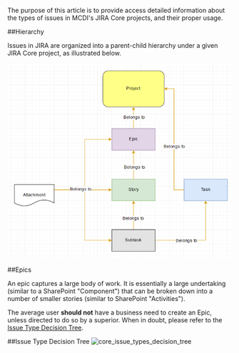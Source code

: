 The purpose of this article is to provide access detailed information about the types of issues in MCDI's JIRA Core projects, and their proper usage.

##Hierarchy

Issues in JIRA are organized into a parent-child hierarchy under a given JIRA Core project, as illustrated below.

![core_issue_types_1](img/core_issue_types/core_issue_types_1.PNG)

##Epics

An epic captures a large body of work. It is essentially a large undertaking (similar to a SharePoint "Component") that can be broken down into a number of smaller stories (similar to SharePoint "Activities").

The average user **should not** have a business need to create an Epic, unless directed to do so by a superior.  When in doubt, please refer to the [Issue Type Decision Tree](#issue-type-decision-tree).

##Issue Type Decision Tree
![core_issue_types_decision_tree](img/core_issue_types/core_issue_types_decision_tree.png)
